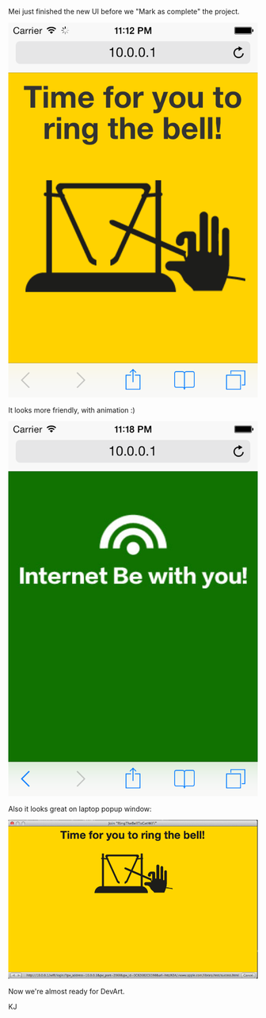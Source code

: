Mei just finished the new UI before we "Mark as complete" the project.

![Ring the WiFi](../project_images/new_look_ring_the_bell.png?raw=true)

It looks more friendly, with animation :)

![Ring the WiFi](../project_images/new_look_internet_be_with_you.png?raw=true)

Also it looks great on laptop popup window:

![Ring the WiFi](../project_images/new_look_ring_the_bell_on_os_x.png?raw=true)

Now we're almost ready for DevArt.

KJ